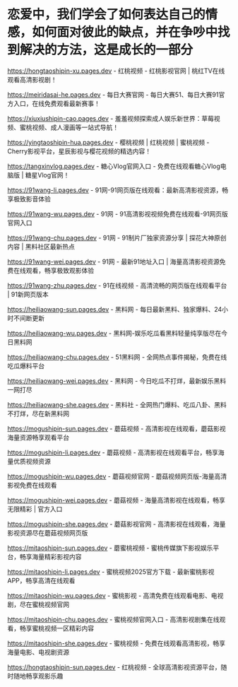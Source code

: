 # 恋爱中，我们学会了如何表达自己的情感，如何面对彼此的缺点，并在争吵中找到解决的方法，这是成长的一部分

https://hongtaoshipin-xu.pages.dev - 红桃视频 - 红桃影视官网 | 桃红TV在线观看高清影视剧！

https://meiridasai-he.pages.dev - 每日大赛官网 - 每日大赛51、每日大赛91官方入口，在线免费观看最新赛事！

https://xiuxiushipin-cao.pages.dev - 羞羞视频探索成人娱乐新世界：草莓视频、蜜桃视频、成人漫画等一站式导航！

https://yingtaoshipin-hua.pages.dev - 樱桃视频 | 红桃视频 | 蜜桃视频 - Cherry影视平台，星辰影视与樱花视频的精选内容！

https://tangxinvlog.pages.dev - 糖心Vlog官网入口 - 免费在线观看糖心Vlog电脑版 | 糖星Vlog官网！

https://91wang-li.pages.dev - 91网-91网页版在线观看：最新高清影视资源，畅享极致影音体验

https://91wang-wu.pages.dev - 91网 - 91高清影视视频免费在线观看-91网页版官网入口

https://91wang-chu.pages.dev - 91网 - 91制片厂独家资源分享 | 探花大神原创内容 | 黑料社区最新热点

https://91wang-wei.pages.dev - 91网 - 最新91地址入口 | 海量高清影视资源免费在线观看，畅享极致观影体验

https://91wang-zhu.pages.dev - 91在线视频 - 高清流畅的网页版在线观看平台 | 91新网页版本

https://heiliaowang-sun.pages.dev - 黑料网 - 每日最新黑料、独家爆料、24小时不间断更新

https://heiliaowang-wu.pages.dev - 黑料网-娱乐吃瓜看黑料轻量纯享版尽在今日黑料网

https://heiliaowang-chu.pages.dev - 51黑料网 - 全网热点事件揭秘，免费在线吃瓜爆料平台

https://heiliaowang-wei.pages.dev - 黑料网 - 今日吃瓜不打烊，最新娱乐黑料一网打尽

https://heiliaowang-she.pages.dev - 黑料社 - 全网热门爆料、吃瓜八卦、黑料不打烊，尽在新黑料网

https://mogushipin-sun.pages.dev - 蘑菇视频 - 高清影视在线观看，蘑菇影视海量资源畅享观看平台

https://mogushipin-li.pages.dev - 蘑菇视频 - 高清影视在线观看平台，畅享海量优质视频资源

https://mogushipin-wu.pages.dev - 蘑菇视频官网 - 蘑菇视频网页版-海量高清影视免费在线观看

https://mogushipin-wei.pages.dev - 蘑菇视频 - 海量高清影视在线观看，畅享无限精彩 | 官方入口

https://mogushipin-she.pages.dev - 蘑菇影视官网 - 高清影视在线观看，海量影视资源尽在蘑菇视频网页版

https://mitaoshipin-sun.pages.dev - 蘑蜜桃视频 - 蜜桃传媒旗下影视娱乐平台，畅享海量精彩影视内容

https://mitaoshipin-li.pages.dev - 蜜桃视频2025官方下载 - 最新蜜桃影视APP，畅享高清在线观看

https://mitaoshipin-wu.pages.dev - 蜜桃影视 - 高清免费在线观看电影、电视剧，尽在蜜桃视频官网

https://mitaoshipin-chu.pages.dev - 蜜桃视频官网入口 - 高清影视剧集在线观看，畅享蜜桃视频一区精彩内容

https://mitaoshipin-she.pages.dev - 蜜桃视频 - 免费在线观看高清影视，畅享海量电影、电视剧资源

https://hongtaoshipin-sun.pages.dev - 红桃视频 - 全球高清影视资源平台，随时随地畅享观影乐趣
